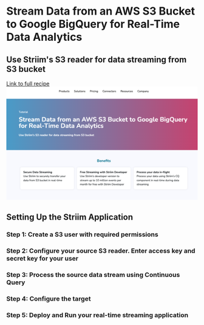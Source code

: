 # Stream Data from an AWS S3 Bucket to Google BigQuery for Real-Time Data Analytics
## Use Striim's S3 reader for data streaming from S3 bucket
        

[Link to full recipe](https://www.striim.com/tutorial/stream-data-from-an-aws-s3-bucket-to-google-bigquery-for-real-time-data-analytics/)
![Striim, schema evolution](https://github.com/striim/recipes/blob/main/striim-s3-reader/Image.png)


## Setting Up the Striim Application </br>

### Step 1: Create a S3 user with required permissions

### Step 2: Configure your source S3 reader. Enter access key and secret key for your user

### Step 3: Process the source data stream using Continuous Query

### Step 4: Configure the target

### Step 5: Deploy and Run your real-time streaming application
